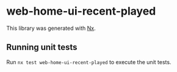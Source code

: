 # web-home-ui-recent-played

This library was generated with [Nx](https://nx.dev).

## Running unit tests

Run `nx test web-home-ui-recent-played` to execute the unit tests.
